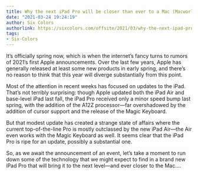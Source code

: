```yaml
---
title: Why the next iPad Pro will be closer than ever to a Mac (Macworld/Dan Moren)
date: "2021-03-24 19:24:19"
author: Six Colors
authorlink: https://sixcolors.com/offsite/2021/03/why-the-next-ipad-pro-will-be-closer-than-ever-to-a-mac/
tags:
- Six-Colors
---
```

<p>It’s officially spring now, which is when the internet’s fancy turns to rumors of 2021’s first Apple announcements. Over the last few years, Apple has generally released at least some new products in early spring, and there’s no reason to think that this year will diverge substantially from this point.</p>
<p>Most of the attention in recent weeks has focused on updates to the iPad. That’s not terribly surprising: though Apple updated both the iPad Air and base-level iPad last fall, the iPad Pro received only a minor speed bump last spring, with the addition of the A12Z processor—far overshadowed by the addition of cursor support and the release of the Magic Keyboard.</p>
<p>But that modest update has created a strange state of affairs where the current top-of-the-line Pro is mostly outclassed by the new iPad Air—the Air even works with the Magic Keyboard as well. It seems clear that the iPad Pro is ripe for an update, possibly a substantial one.</p>
<p>So, as we await the announcement of an event, let’s take a moment to run down some of the technology that we might expect to find in a brand new iPad Pro that will bring it to the next level—and ever closer to the Mac.&#8230;</p>